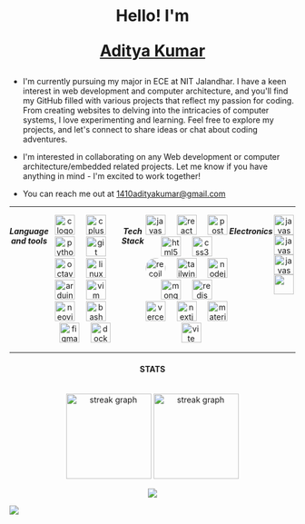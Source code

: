 <h1 align="center" >
  Hello! I'm 

  [Aditya Kumar](https://adityakumar.vercel.app)
</h1>

<p align="justify">
  
-  I'm currently pursuing my major in ECE at NIT Jalandhar. I have a keen interest in web development and computer architecture, and you'll find my GitHub filled with various projects that reflect my passion for coding. From creating websites to delving into the intricacies of computer systems, I love experimenting and learning. Feel free to explore my projects, and let's connect to share ideas or chat about coding adventures.
  
<be>

-  I'm interested in collaborating on any Web development or computer architecture/embedded related projects. Let me know if you have anything in mind - I'm excited to work together!</p>
-  You can reach me out at [1410adityakumar@gmail.com](mailto:1410adityakumar@gmail.com) 

---

<div style="display: flex;">
<h5 align="center">Language and tools</h5>
<div align="center">
  <img src="https://skillicons.dev/icons?i=c" height="35" alt="c logo"  />
  <img width="12" />
  <img src="https://skillicons.dev/icons?i=cpp" height="35" alt="cplusplus logo"  />
  <img width="12" />
  <img src="https://skillicons.dev/icons?i=py" height="35" alt="python logo"  />
  <img width="12" />
  <img src="https://skillicons.dev/icons?i=git" height="35" alt="git logo"  />
  <img width="12" />
  <img src="https://skillicons.dev/icons?i=octave" height="35" alt="octave logo"  />
  <img width="12" />
  <img src="https://skillicons.dev/icons?i=linux" height="35" alt="linux logo"  />
  <img width="12" />
  <img src="https://skillicons.dev/icons?i=arduino" height="35" alt="arduino logo"  />
  <img width="12" />
  <img src="https://skillicons.dev/icons?i=vim" height="35" alt="vim logo"  />
  <img width="12" />
  <img src="https://skillicons.dev/icons?i=neovim" height="35" alt="neovim logo"  />
  <img width="12" />
  <img src="https://skillicons.dev/icons?i=bash" height="35" alt="bash logo"  />
  <img width="12" />
  <img src="https://skillicons.dev/icons?i=figma" height="35" alt="figma logo"  />
    <img width="12" />
  <img src="https://skillicons.dev/icons?i=docker" height="35" alt="docker logo"  />
</div>
  <h5 align="center">Tech Stack</h5>
<div align="center">
  <img src="https://skillicons.dev/icons?i=js" height="35" alt="javascript logo"  />
  <img width="12" />
  <img src="https://skillicons.dev/icons?i=react" height="35" alt="react logo"  />
  <img width="12" />
  <img src="https://skillicons.dev/icons?i=postman" height="35" alt="postman logo"  />
  <img width="12" />
  <img src="https://skillicons.dev/icons?i=html" height="35" alt="html5 logo"  />
  <img width="12" />
  <img src="https://skillicons.dev/icons?i=css" height="35" alt="css3 logo"  />
  <img width="12" />
    <img src="https://cdn.worldvectorlogo.com/logos/recoil-js.svg" height="35" alt="recoil logo" style="border-radius:50%">
  <img width="12" />
  <img src="https://skillicons.dev/icons?i=tailwind" height="35" alt="tailwindcss logo"  />
  <img width="12" />
  <img src="https://skillicons.dev/icons?i=nodejs" height="35" alt="nodejs logo"  />
  <img width="12" />
  <img src="https://skillicons.dev/icons?i=mongodb" height="35" alt="mongodb logo"  />
  <img width="12" />
    <img src="https://skillicons.dev/icons?i=redis" height="35" alt="redis logo"  />
  <img width="12" />
  <img src="https://skillicons.dev/icons?i=vercel" height="35" alt="vercel logo"  />
  <img width="12" />
  <img src="https://skillicons.dev/icons?i=nextjs" height="35" alt="nextjs logo"  />
  <img width="12" />
  <img src="https://skillicons.dev/icons?i=materialui" height="35" alt="materialui logo"  />
  <img width="12" />
  <img src="https://skillicons.dev/icons?i=vite" height="35" alt="vite logo"  />
</div
<br clear="both">
<h5 align="center">Electronics</h4>
<div align="center">
  <img src="https://community.linuxmint.com/img/screenshots/verilog.png" height="35" alt="javascript logo"  />
  <img width="12" />
  <img src="https://upload.wikimedia.org/wikipedia/en/thumb/0/00/XilinxVivado_Logo.jpg/440px-XilinxVivado_Logo.jpg" height="35" alt="javascript logo"  />
  <img width="12" />
  <img src="https://zhangyiant.gallerycdn.vsassets.io/extensions/zhangyiant/vscode-verilog/1.0.13/1563063877763/Microsoft.VisualStudio.Services.Icons.Default" height="35" alt="javascript logo"  />
  <img width="12" />
  <img src="https://gitlab.com/uploads/-/system/project/avatar/22901741/Makerchip__8_.png"  height ="35"/>
</div>
</div>


---

<h4 align="center">STATS</h4>
<br clear="both">
<div align="center">
  <img src="https://github-readme-streak-stats.herokuapp.com/?user=164adityakumar&theme=prussian&hide_border=true&card_width=500" height="150" alt="streak graph"/>
  <img src="https://github-readme-stats.vercel.app/api/top-langs/?username=164adityakumar&hide=html,css&theme=prussian&hide_border=true&include_all_commits=true&count_private=true&layout=compact&hide_title=true&card_width=300" height="150" alt="streak graph"  />
  
[![](https://visitcount.itsvg.in/api?id=164adityakumar&label=Profile%20Views&color=8&icon=8&pretty=true)](https://visitcount.itsvg.in)
</div>

![](https://hit.yhype.me/github/profile?user_id=98655260)

